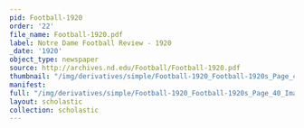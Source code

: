 ```yaml
---
pid: Football-1920
order: '22'
file_name: Football-1920.pdf
label: Notre Dame Football Review - 1920
_date: '1920'
object_type: newspaper
source: http://archives.nd.edu/Football/Football-1920.pdf
thumbnail: "/img/derivatives/simple/Football-1920_Football-1920s_Page_40_Image_0001/thumbnail.jpg"
manifest:
full: "/img/derivatives/simple/Football-1920_Football-1920s_Page_40_Image_0001/fullwidth.jpg"
layout: scholastic
collection: scholastic
---
```

